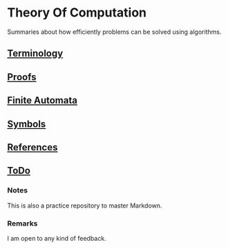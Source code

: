 # Theory Of Computation
Summaries about how efficiently problems can be solved using algorithms. 

## [Terminology](Pages/Terminology.md)
## [Proofs](Pages/Proofs.md)
## [Finite Automata](Pages/FiniteAutomata.md)
## [Symbols](Pages/Symbols.md) 
## [References](Pages/References.md) 
## [ToDo](Pages/ToDo.md)

### Notes

This is also a practice repository to master Markdown. 

### Remarks

I am open to any kind of feedback. 
